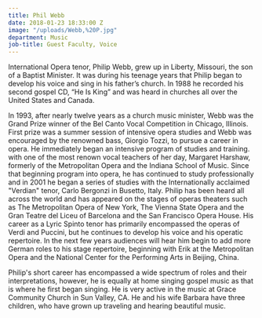 ```yaml
---
title: Phil Webb
date: 2018-01-23 18:33:00 Z
image: "/uploads/Webb,%20P.jpg"
department: Music
job-title: Guest Faculty, Voice
---
```


International Opera tenor, Philip Webb, grew up in Liberty, Missouri, the son of a Baptist Minister. It was during his teenage years that Philip began to develop his voice and sing in his father’s church. In 1988 he recorded his second gospel CD, “He Is King” and was heard in churches all over the United States and Canada.

In 1993, after nearly twelve years as a church music minister, Webb was the Grand Prize winner of the Bel Canto Vocal Competition in Chicago, Illinois. First prize was a summer session of intensive opera studies and Webb was encouraged by the renowned bass, Giorgio Tozzi, to pursue a career in opera. He immediately began an intensive program of studies and training. with one of the most renown vocal teachers of her day, Margaret Harshaw, formerly of the Metropolitan Opera and the Indiana School of Music. Since that beginning program into opera, he has continued to study professionally and in 2001 he began a series of studies with the Internationally acclaimed "Verdian" tenor, Carlo Bergonzi in Busetto, Italy. Philip has been heard all across the world and has appeared on the stages of operas theaters such as The Metropolitan Opera of New York, The Vienna State Opera and the Gran Teatre del Liceu of Barcelona and the San Francisco Opera House. His career as a Lyric Spinto tenor has primarily encompassed the operas of Verdi and Puccini, but he continues to develop his voice and his operatic repertoire. In the next few years audiences will hear him begin to add more German roles to his stage repertoire, beginning with Erik at the Metropolitan Opera and the National Center for the Performing Arts in Beijing, China.

Philip's short career has encompassed a wide spectrum of roles and their interpretations, however, he is equally at home singing gospel music as that is where he first began singing. He is very active in the music at Grace Community Church in Sun Valley, CA. He and his wife Barbara have three children, who have grown up traveling and hearing beautiful music.